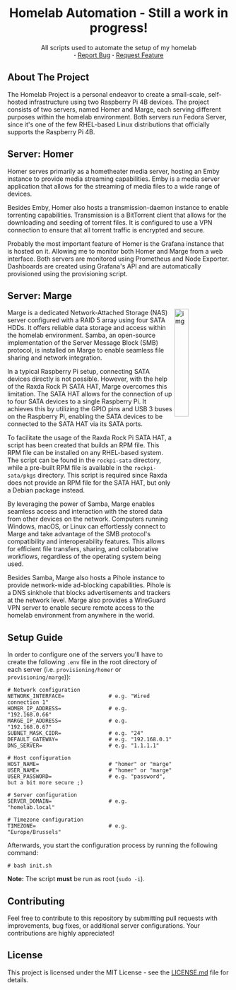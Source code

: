 <div align="center">
    <h1>
        Homelab Automation - Still a work in progress!
    </h1>
    <p align="center">
        All scripts used to automate the setup of my homelab 
        <br/>
        <strong>·</strong>
        <a href="https://github.com/AntonVanAssche/homelab-automation/issues">Report Bug</a>
        <strong>·</strong>
        <a href="https://github.com/AntonVanAssche/homelab-automation/issues">Request Feature</a>
   </p>
</div>

## About The Project

The Homelab Project is a personal endeavor to create a small-scale, self-hosted infrastructure using two Raspberry Pi 4B devices. The project consists of two servers, named Homer and Marge, each serving different purposes within the homelab environment. Both servers run Fedora Server, since it's one of the few RHEL-based Linux distributions that officially supports the Raspberry Pi 4B.

## Server: Homer

Homer serves primarily as a hometheater media server, hosting an Emby instance to provide media streaming capabilities. Emby is a media server application that allows for the streaming of media files to a wide range of devices.

Besides Emby, Homer also hosts a transmission-daemon instance to enable torrenting capabilities. Transmission is a BitTorrent client that allows for the downloading and seeding of torrent files. It is configured to use a VPN connection to ensure that all torrent traffic is encrypted and secure.

Probably the most important feature of Homer is the Grafana instance that is hosted on it. Allowing me to monitor both Homer and Marge from a web interface. Both servers are monitored using Prometheus and Node Exporter. Dashboards are created using Grafana's API and are automatically provisioned using the provisioning script.

## Server: Marge

<img src="https://cdn.shopify.com/s/files/1/0021/1497/7894/products/2020428_6_1024x1024.jpg?v=1600062159" alt="img" align="right" width="25%">

Marge is a dedicated Network-Attached Storage (NAS) server configured with a RAID 5 array using four SATA HDDs. It offers reliable data storage and access within the homelab environment. Samba, an open-source implementation of the Server Message Block (SMB) protocol, is installed on Marge to enable seamless file sharing and network integration.

In a typical Raspberry Pi setup, connecting SATA devices directly is not possible. However, with the help of the Raxda Rock Pi SATA HAT, Marge overcomes this limitation. The SATA HAT allows for the connection of up to four SATA devices to a single Raspberry Pi. It achieves this by utilizing the GPIO pins and USB 3 buses on the Raspberry Pi, enabling the SATA devices to be connected to the SATA HAT via its SATA ports.

To facilitate the usage of the Raxda Rock Pi SATA HAT, a script has been created that builds an RPM file. This RPM file can be installed on any RHEL-based system. The script can be found in the `rockpi-sata` directory, while a pre-built RPM file is available in the `rockpi-sata/pkgs` directory. This script is required since Raxda does not provide an RPM file for the SATA HAT, but only a Debian package instead.

By leveraging the power of Samba, Marge enables seamless access and interaction with the stored data from other devices on the network. Computers running Windows, macOS, or Linux can effortlessly connect to Marge and take advantage of the SMB protocol's compatibility and interoperability features. This allows for efficient file transfers, sharing, and collaborative workflows, regardless of the operating system being used.

Besides Samba, Marge also hosts a Pihole instance to provide network-wide ad-blocking capabilities. Pihole is a DNS sinkhole that blocks advertisements and trackers at the network level. Marge also provides a WireGuard VPN server to enable secure remote access to the homelab environment from anywhere in the world.

## Setup Guide

In order to configure one of the servers you'll have to create the following `.env` file in the root directory of each server (i.e. `provisioning/homer` or `provisioning/marge`)):

```
# Network configuration
NETWORK_INTERFACE=              # e.g. "Wired connection 1"
HOMER_IP_ADDRESS=               # e.g. "192.168.0.66"
MARGE_IP_ADDRESS=               # e.g. "192.168.0.67"
SUBNET_MASK_CIDR=               # e.g. "24"
DEFAULT_GATEWAY=                # e.g. "192.168.0.1"
DNS_SERVER=                     # e.g. "1.1.1.1"

# Host configuration
HOST_NAME=                      # "homer" or "marge"
USER_NAME=                      # "homer" or "marge"
USER_PASSWORD=                  # e.g. "password", but a bit more secure ;)

# Server configuration
SERVER_DOMAIN=                  # e.g. "homelab.local"

# Timezone configuration
TIMEZONE=                       # e.g. "Europe/Brussels"
```

Afterwards, you start the configuration process by running the following command:

```console
# bash init.sh
```

**Note:** The script **must** be run as root (`sudo -i`).

## Contributing

Feel free to contribute to this repository by submitting pull requests with improvements, bug fixes, or additional server configurations. Your contributions are highly appreciated!

## License

This project is licensed under the MIT License - see the [LICENSE.md](LICENSE.md) file for details.

